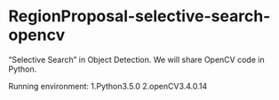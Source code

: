 # RegionProposal-selective-search-opencv
“Selective Search” in Object Detection. We will share OpenCV code in Python.

Running environment:
  1.Python3.5.0
  2.openCV3.4.0.14
